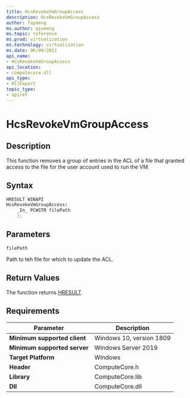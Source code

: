 ```yaml
---
title: HcsRevokeVmGroupAccess
description: HcsRevokeVmGroupAccess
author: faymeng
ms.author: qiumeng
ms.topic: reference
ms.prod: virtualization
ms.technology: virtualization
ms.date: 06/09/2021
api_name:
- HcsRevokeVmGroupAccess
api_location:
- computecore.dll
api_type:
- DllExport
topic_type: 
- apiref
---
```

# HcsRevokeVmGroupAccess

## Description

This function removes a group of entries in the ACL of a file that granted access to the file for the user account used to run the VM.

## Syntax

```Cpp
HRESULT WINAPI
HcsRevokeVmGroupAccess(
    _In_ PCWSTR filePath
    );
```

## Parameters

`filePath`

Path to teh file for which to update the ACL.

## Return Values

The function returns [HRESULT](./HCSHResult.md).

## Requirements

|Parameter|Description|
|---|---|
| **Minimum supported client** | Windows 10, version 1809 |
| **Minimum supported server** | Windows Server 2019 |
| **Target Platform** | Windows |
| **Header** | ComputeCore.h |
| **Library** | ComputeCore.lib |
| **Dll** | ComputeCore.dll |